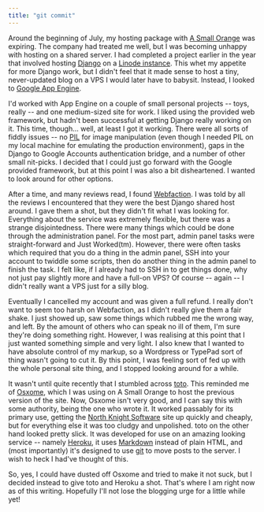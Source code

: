 ```yaml
---
title: "git commit"
---
```


Around the beginning of July, my hosting package with [A Small Orange](http://www.asmallorange.com/) was expiring. The company had treated me well, but I was becoming unhappy with hosting on a shared server. I had completed a project earlier in the year that involved hosting [Django](http://www.djangoproject.com/) on a [Linode instance](http://www.linode.com/). This whet my appetite for more Django work, but I didn't feel that it made sense to host a tiny, never-updated blog on a VPS I would later have to babysit. Instead, I looked to [Google App Engine](http://code.google.com/appengine/).

I'd worked with App Engine on a couple of small personal projects -- toys, really -- and one medium-sized site for work. I liked using the provided web framework, but hadn't been successful at getting Django really working on it. This time, though... well, at least I got it working. There were all sorts of fiddly issues -- no [PIL](http://www.pythonware.com/products/pil/) for image manipulation (even though I needed PIL on my local machine for emulating the production environment), gaps in the Django to Google Accounts authentication bridge, and a number of other small nit-picks. I decided that I could just go forward with the Google provided framework, but at this point I was also a bit disheartened. I wanted to look around for other options.

After a time, and many reviews read, I found [Webfaction](http://www.webfaction.com/). I was told by all the reviews I encountered that they were the best Django shared host around. I gave them a shot, but they didn't fit what I was looking for. Everything about the service was extremely flexible, but there was a strange disjointedness. There were many things which could be done through the administration panel. For the most part, admin panel tasks were straight-forward and Just Worked(tm). However, there were often tasks which required that you do a thing in the admin panel, SSH into your account to twiddle some scripts, then do another thing in the admin panel to finish the task. I felt like, if I already had to SSH in to get things done, why not just pay slightly more and have a full-on VPS? Of course -- again -- I didn't really want a VPS just for a silly blog.

Eventually I cancelled my account and was given a full refund. I really don't want to seem too harsh on Webfaction, as I didn't really give them a fair shake. I just showed up, saw some things which rubbed me the wrong way, and left. By the amount of others who can speak no ill of them, I'm sure they're doing something right. However, I was realising at this point that I just wanted something simple and very light. I also knew that I wanted to have absolute control of my markup, so a Wordpress or TypePad sort of thing wasn't going to cut it. By this point, I was feeling sort of fed up with the whole personal site thing, and I stopped looking around for a while.

It wasn't until quite recently that I stumbled across [toto](http://cloudhead.io/toto). This reminded me of [Osxome](http://northknight.ca/software/osxome/), which I was using on A Small Orange to host the previous version of the site. Now, Osxome isn't very good, and I can say this with some authority, being the one who wrote it. It worked passably for its primary use, getting the [North Knight Software](http://northknight.ca/) site up quickly and cheaply, but for everything else it was too cludgy and unpolished. toto on the other hand looked pretty slick. It was developed for use on an amazing looking service -- namely [Heroku](http://heroku.com/), it uses [Markdown](http://daringfireball.net/projects/markdown/) instead of plain HTML, and (most importantly) it's designed to use [git](http://git-scm.com/) to move posts to the server. I wish to heck I had've thought of this.

So, yes, I could have dusted off Osxome and tried to make it not suck, but I decided instead to give toto and Heroku a shot. That's where I am right now as of this writing. Hopefully I'll not lose the blogging urge for a little while yet!
